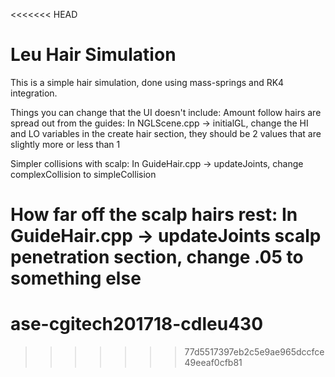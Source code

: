 <<<<<<< HEAD
# Leu Hair Simulation

This is a simple hair simulation, done using mass-springs and RK4 integration.

Things you can change that the UI doesn't include:
  Amount follow hairs are spread out from the guides:
    In NGLScene.cpp -> initialGL, change the HI and LO variables in the create hair section, they should be 2 values that are slightly more or less than 1

  Simpler collisions with scalp:
    In GuideHair.cpp -> updateJoints, change complexCollision to simpleCollision

  How far off the scalp hairs rest:
    In GuideHair.cpp -> updateJoints scalp penetration section, change .05 to something else
=======
# ase-cgitech201718-cdleu430
>>>>>>> 77d5517397eb2c5e9ae965dccfce49eeaf0cfb81
